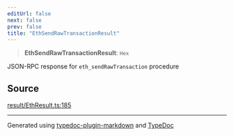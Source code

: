 ```yaml
---
editUrl: false
next: false
prev: false
title: "EthSendRawTransactionResult"
---
```


> **EthSendRawTransactionResult**: `Hex`

JSON-RPC response for `eth_sendRawTransaction` procedure

## Source

[result/EthResult.ts:185](https://github.com/evmts/tevm-monorepo/blob/main/packages/actions-types/src/result/EthResult.ts#L185)

***
Generated using [typedoc-plugin-markdown](https://www.npmjs.com/package/typedoc-plugin-markdown) and [TypeDoc](https://typedoc.org/)
